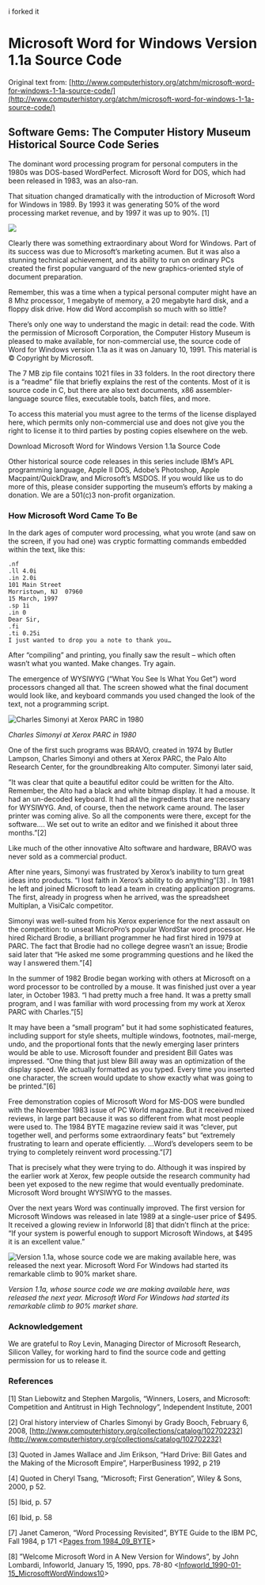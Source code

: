 i forked it 

# Microsoft Word for Windows Version 1.1a Source Code

Original text from: [http://www.computerhistory.org/atchm/microsoft-word-for-windows-1-1a-source-code/](http://www.computerhistory.org/atchm/microsoft-word-for-windows-1-1a-source-code/)

## Software Gems: The Computer History Museum Historical Source Code Series

The dominant word processing program for personal computers in the 1980s was DOS-based WordPerfect. Microsoft Word for DOS, which had been released in 1983, was an also-ran.

That situation changed dramatically with the introduction of Microsoft Word for Windows in 1989.  By 1993 it was generating 50% of the word processing market revenue, and by 1997 it was up to 90%. [1]

![](word_processor_market_share-542x294.gif)

Clearly there was something extraordinary about Word for Windows. Part of its success was due to Microsoft’s marketing acumen. But it was also a stunning technical achievement, and its ability to run on ordinary PCs created the first popular vanguard of the new graphics-oriented style of document preparation.

Remember, this was a time when a typical personal computer might have an 8 Mhz processor, 1 megabyte of memory, a 20 megabyte hard disk, and a floppy disk drive. How did Word accomplish so much with so little?

There’s only one way to understand the magic in detail: read the code. With the permission of Microsoft Corporation, the Computer History Museum is pleased to make available, for non-commercial use, the source code of Word for Windows version 1.1a as it was on January 10, 1991. This material is © Copyright by Microsoft.

The 7 MB zip file contains 1021 files in 33 folders. In the root directory there is a “readme” file that briefly explains the rest of the contents. Most of it is source code in C, but there are also text documents, x86 assembler-language source files, executable tools, batch files, and more.

To access this material you must agree to the terms of the license displayed here, which permits only non-commercial use and does not give you the right to license it to third parties by posting copies elsewhere on the web.

Download Microsoft Word for Windows Version 1.1a Source Code

Other historical source code releases in this series include IBM’s APL programming language, Apple II DOS, Adobe’s Photoshop, Apple Macpaint/QuickDraw, and Microsoft’s MSDOS.  If you would like us to do more of this, please consider supporting the museum’s efforts by making a donation. We are a 501(c)3 non-profit organization.

### How Microsoft Word Came To Be

In the dark ages of computer word processing, what you wrote (and saw on the screen, if you had one) was cryptic formatting commands embedded within the text, like this:

```
.nf
.ll 4.0i
.in 2.0i
101 Main Street
Morristown, NJ  07960
15 March, 1997
.sp 1i
.in 0
Dear Sir,
.fi
.ti 0.25i
I just wanted to drop you a note to thank you…
```
 

After “compiling” and printing, you finally saw the result – which often wasn’t what you wanted. Make changes. Try again.

The emergence of WYSIWYG (“What You See Is What You Get”) word processors changed all that. The screen showed what the final document would look like, and keyboard commands you used changed the look of the text, not a programming script.

![Charles Simonyi at Xerox PARC in 1980](simonyi_1980_Alto.jpg "Charles Simonyi at Xerox PARC in 1980")

_Charles Simonyi at Xerox PARC in 1980_

One of the first such programs was BRAVO, created in 1974 by Butler Lampson, Charles Simonyi and others at Xerox PARC, the Palo Alto Research Center, for the groundbreaking Alto computer. Simonyi later said,

 ”It was clear that quite a beautiful editor could be written for the Alto. Remember, the Alto had a black and white bitmap display. It had a mouse. It had an un-decoded keyboard. It had all the ingredients that are necessary for WYSIWYG. And, of course, then the network came around. The laser printer was coming alive. So all the components were there, except for the software…. We set out to write an editor and we finished it about three months.”[2]

Like much of the other innovative Alto software and hardware, BRAVO was never sold as a commercial product.

After nine years, Simonyi was frustrated by Xerox’s inability to turn great ideas into products. “I lost faith in Xerox’s ability to do anything”[3] . In 1981 he left and joined Microsoft to lead a team in creating application programs. The first, already in progress when he arrived, was the spreadsheet Multiplan, a VisiCalc competitor.

Simonyi was well-suited from his Xerox experience for the next assault on the competition: to unseat MicroPro’s popular WordStar word processor. He hired Richard Brodie, a brilliant programmer he had first hired in 1979 at PARC. The fact that Brodie had no college degree wasn’t an issue; Brodie said later that “He asked me some programming questions and he liked the way I answered them.”[4]

In the summer of 1982 Brodie began working with others at Microsoft on a word processor to be controlled by a mouse. It was finished just over a year later, in October 1983. “I had pretty much a free hand. It was a pretty small program, and I was familiar with word processing from my work at Xerox PARC with Charles.”[5]

It may have been a “small program” but it had some sophisticated features, including support for style sheets, multiple windows, footnotes, mail-merge, undo, and the proportional fonts that the newly emerging laser printers would be able to use. Microsoft founder and president Bill Gates was impressed. “One thing that just blew Bill away was an optimization of the display speed. We actually formatted as you typed. Every time you inserted one character, the screen would update to show exactly what was going to be printed.”[6]

Free demonstration copies of Microsoft Word for MS-DOS were bundled with the November 1983 issue of PC World magazine. But it received mixed reviews, in large part because it was so different from what most people were used to. The 1984 BYTE magazine review said it was “clever, put together well, and performs some extraordinary feats” but “extremely frustrating to learn and operate efficiently. …Word’s developers seem to be trying to completely reinvent word processing.”[7]

That is precisely what they were trying to do. Although it was inspired by the earlier work at Xerox, few people outside the research community had been yet exposed to the new regime that would eventually predominate. Microsoft Word brought WYSIWYG to the masses.

Over the next years Word was continually improved. The first version for Microsoft Windows was released in late 1989 at a single-user price of $495. It received a glowing review in Inforworld [8] that didn’t flinch at the price: “If your system is powerful enough to support Microsoft Windows, at $495 it is an excellent value.”

![Version 1.1a, whose source code we are making available here, was released the next year. Microsoft Word For Windows had started its remarkable climb to 90% market share.](word_for_windows_1.1a_2-542x296.png "Version 1.1a, whose source code we are making available here, was released the next year. Microsoft Word For Windows had started its remarkable climb to 90% market share.")

_Version 1.1a, whose source code we are making available here, was released the next year. Microsoft Word For Windows had started its remarkable climb to 90% market share._

### Acknowledgement

We are grateful to Roy Levin, Managing Director of Microsoft Research, Silicon Valley, for working hard to find the source code and getting permission for us to release it.

### References

[1] Stan Liebowitz and Stephen Margolis, “Winners, Losers, and Microsoft: Competition and Antitrust in High Technology”, Independent Institute, 2001

[2] Oral history interview of Charles Simonyi by Grady Booch, February 6, 2008, [http://www.computerhistory.org/collections/catalog/102702232](http://www.computerhistory.org/collections/catalog/102702232)

[3] Quoted in James Wallace and Jim Erikson,  “Hard Drive: Bill Gates and the Making of the Microsoft Empire”,  HarperBusiness 1992, p 219

[4] Quoted in Cheryl Tsang, “Microsoft; First Generation”, Wiley & Sons, 2000, p 52.

[5] Ibid, p. 57

[6] Ibid, p. 58

[7] Janet Cameron, “Word Processing Revisited”, BYTE Guide to the IBM PC, Fall 1984, p 171 <[Pages from 1984_09_BYTE](http://www.computerhistory.org/atchm/wp-content/uploads/2014/02/Pages-from-1984_09_BYTE.pdf)>

[8] ”Welcome Microsoft Word in A New Version for Windows”, by John Lombardi, Infoworld, January 15, 1990, pps. 78-80 <[Infoworld_1990-01-15_MicrosoftWordWindows10](http://www.computerhistory.org/atchm/wp-content/uploads/2014/02/Infoworld_1990-01-15_MicrosoftWordWindows10.pdf)>
